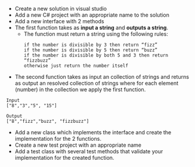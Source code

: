 
- Create a new solution in visual studio
- Add a new C# project with an appropriate name to the solution
- Add a new interface with 2 methods
- The first function takes as __input a string__ and __outputs a string__. 
  - The function must return a string using the following rules:
    ```
    if the number is divisible by 3 then return “fizz”
    if the number is divisible by 5 then return “buzz”
    if the number is divisible by both 5 and 3 then return “fizzbuzz”
    otherwise just return the number itself
    ```
- The second function takes as input an collection of strings and returns as output an resolved collection of strings where for each element (number) in the collection we apply the first function. 
```
Input
["8","3","5", "15"]

Output
["8","fizz","buzz", "fizzbuzz"]
```
- Add a new class which implements the interface and create the implementation for the 2 functions.
- Create a new test project with an appropriate name
- Add a test class with several test methods that validate your implementation for the created function.
